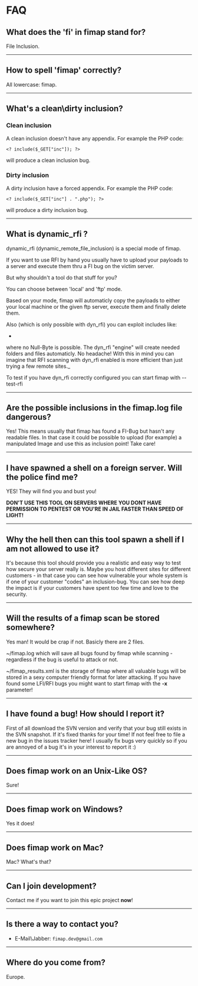# FAQ #
## What does the 'fi' in fimap stand for? ##
File Inclusion.

---

## How to spell 'fimap' correctly? ##
All lowercase: fimap.

---

## What's a clean\dirty inclusion? ##
### Clean inclusion ###
A clean inclusion doesn't have any appendix.
For example the PHP code:
```
<? include($_GET["inc"]); ?>
```
will produce a clean inclusion bug.

### Dirty inclusion ###
A dirty inclusion have a forced appendix.
For example the PHP code:
```
<? include($_GET["inc"] . ".php"); ?> 
```
will produce a dirty inclusion bug.


---


## What is dynamic\_rfi ? ##
dynamic\_rfi (dynamic\_remote\_file\_inclusion) is a special mode of fimap.

If you want to use RFI by hand you usually have to upload your payloads to a server and execute them thru a FI bug on the victim server.

But why shouldn't a tool do that stuff for you?

You can choose between 'local' and 'ftp' mode.

Based on your mode, fimap will automaticly copy the payloads to either your local machine or the given ftp server, execute them and finally delete them.

Also (which is only possible with dyn\_rfi) you can exploit includes like:
  * <? include($_GET["inc"] . "/lang/index.php"); ?>
where no Null-Byte is possible. The dyn\_rfi "engine" will create needed folders and files automaticly. No headache!
With this in mind you can imagine that RFI scanning with dyn\_rfi enabled is more efficient than just trying a few remote sites._

To test if you have dyn\_rfi correctly configured you can start fimap with --test-rfi


---


## Are the possible inclusions in the fimap.log file dangerous? ##
Yes! This means usually that fimap has found a FI-Bug but hasn't any readable files.
In that case it could be possible to upload (for example) a manipulated Image and use this as inclusion point! Take care!

---

## I have spawned a shell on a foreign server. Will the police find me? ##
YES! They will find you and bust you!

**DON'T USE THIS TOOL ON SERVERS WHERE YOU DONT HAVE PERMISSION TO PENTEST OR YOU'RE IN JAIL FASTER THAN SPEED OF LIGHT!**


---

## Why the hell then can this tool spawn a shell if I am not allowed to use it? ##
It's because this tool should provide you a realistic and easy way to test how secure your server really is. Maybe you host different sites for different customers - in that case you can see how vulnerable your whole system is if one of your customer "codes" an inclusion-bug. You can see how deep the impact is if your customers have spent too few time and love to the security.

---

## Will the results of a fimap scan be stored somewhere? ##
Yes man! It would be crap if not.
Basicly there are 2 files.

~/fimap.log which will save all bugs found by fimap while scanning - regardless if the bug is useful to attack or not.

~/fimap\_results.xml is the storage of fimap where all valuable bugs will be stored in a sexy computer friendly format for later attacking. If you have found some LFI/RFI bugs you might want to start fimap with the **-x** parameter!

---

## I have found a bug! How should I report it? ##
First of all download the SVN version and verify that your bug still exists in the SVN snapshot. If it's fixed thanks for your time!
If not feel free to file a new bug in the issues tracker here!
I usually fix bugs very quickly so if you are annoyed of a bug it's in your interest to report it :)

---

## Does fimap work on an Unix-Like OS? ##
Sure!

---

## Does fimap work on Windows? ##
Yes it does!

---

## Does fimap work on Mac? ##
Mac? What's that?

---

## Can I join development? ##
Contact me if you want to join this epic project **now**!


---

## Is there a way to contact you? ##
  * E-Mail\Jabber: `fimap.dev@gmail.com`

---

## Where do you come from? ##
Europe.